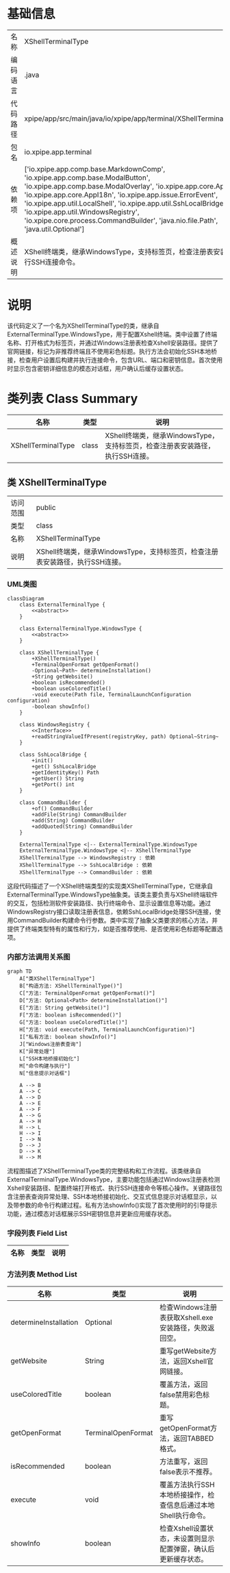 # 基础信息

|      |      |
|------|------|
| 名称 | XShellTerminalType |
| 编码语言 | .java |
| 代码路径 | xpipe/app/src/main/java/io/xpipe/app/terminal/XShellTerminalType.java |
| 包名 | io.xpipe.app.terminal |
| 依赖项 | ['io.xpipe.app.comp.base.MarkdownComp', 'io.xpipe.app.comp.base.ModalButton', 'io.xpipe.app.comp.base.ModalOverlay', 'io.xpipe.app.core.AppCache', 'io.xpipe.app.core.AppI18n', 'io.xpipe.app.issue.ErrorEvent', 'io.xpipe.app.util.LocalShell', 'io.xpipe.app.util.SshLocalBridge', 'io.xpipe.app.util.WindowsRegistry', 'io.xpipe.core.process.CommandBuilder', 'java.nio.file.Path', 'java.util.Optional'] |
| 概述说明 | XShell终端类，继承WindowsType，支持标签页，检查注册表安装路径，执行SSH连接命令。 |

# 说明

该代码定义了一个名为XShellTerminalType的类，继承自ExternalTerminalType.WindowsType，用于配置Xshell终端。类中设置了终端名称、打开格式为标签页，并通过Windows注册表检查Xshell安装路径。提供了官网链接，标记为非推荐终端且不使用彩色标题。执行方法会初始化SSH本地桥接，检查用户设置后构建并执行连接命令，包含URL、端口和密钥信息。首次使用时显示包含密钥详细信息的模态对话框，用户确认后缓存设置状态。

# 类列表 Class Summary

| 名称   | 类型  | 说明 |
|-------|------|-------------|
| XShellTerminalType | class | XShell终端类，继承WindowsType，支持标签页，检查注册表安装路径，执行SSH连接。 |



## 类 XShellTerminalType

|      |      |
|------|------|
| 访问范围 | public |
| 类型 | class |
| 名称 | XShellTerminalType |
| 说明 | XShell终端类，继承WindowsType，支持标签页，检查注册表安装路径，执行SSH连接。 |


### UML类图

```mermaid
classDiagram
    class ExternalTerminalType {
        <<abstract>>
    }
    
    class ExternalTerminalType.WindowsType {
        <<abstract>>
    }
    
    class XShellTerminalType {
        +XShellTerminalType()
        +TerminalOpenFormat getOpenFormat()
        -Optional~Path~ determineInstallation()
        +String getWebsite()
        +boolean isRecommended()
        +boolean useColoredTitle()
        -void execute(Path file, TerminalLaunchConfiguration configuration)
        -boolean showInfo()
    }
    
    class WindowsRegistry {
        <<Interface>>
        +readStringValueIfPresent(registryKey, path) Optional~String~
    }
    
    class SshLocalBridge {
        +init()
        +get() SshLocalBridge
        +getIdentityKey() Path
        +getUser() String
        +getPort() int
    }
    
    class CommandBuilder {
        +of() CommandBuilder
        +addFile(String) CommandBuilder
        +add(String) CommandBuilder
        +addQuoted(String) CommandBuilder
    }
    
    ExternalTerminalType <|-- ExternalTerminalType.WindowsType
    ExternalTerminalType.WindowsType <|-- XShellTerminalType
    XShellTerminalType --> WindowsRegistry : 依赖
    XShellTerminalType --> SshLocalBridge : 依赖
    XShellTerminalType --> CommandBuilder : 依赖
```

这段代码描述了一个XShell终端类型的实现类XShellTerminalType，它继承自ExternalTerminalType.WindowsType抽象类。该类主要负责与XShell终端软件的交互，包括检测软件安装路径、执行终端命令、显示设置信息等功能。通过WindowsRegistry接口读取注册表信息，依赖SshLocalBridge处理SSH连接，使用CommandBuilder构建命令行参数。类中实现了抽象父类要求的核心方法，并提供了终端类型特有的属性和行为，如是否推荐使用、是否使用彩色标题等配置选项。


### 内部方法调用关系图

```mermaid
graph TD
    A["类XShellTerminalType"]
    B["构造方法: XShellTerminalType()"]
    C["方法: TerminalOpenFormat getOpenFormat()"]
    D["方法: Optional<Path> determineInstallation()"]
    E["方法: String getWebsite()"]
    F["方法: boolean isRecommended()"]
    G["方法: boolean useColoredTitle()"]
    H["方法: void execute(Path, TerminalLaunchConfiguration)"]
    I["私有方法: boolean showInfo()"]
    J["Windows注册表查询"]
    K["异常处理"]
    L["SSH本地桥接初始化"]
    M["命令构建与执行"]
    N["信息提示对话框"]

    A --> B
    A --> C
    A --> D
    A --> E
    A --> F
    A --> G
    A --> H
    H --> L
    H --> I
    I --> N
    D --> J
    D --> K
    H --> M
```

流程图描述了XShellTerminalType类的完整结构和工作流程。该类继承自ExternalTerminalType.WindowsType，主要功能包括通过Windows注册表检测Xshell安装路径、配置终端打开格式、执行SSH连接命令等核心操作。关键路径包含注册表查询异常处理、SSH本地桥接初始化、交互式信息提示对话框显示，以及带参数的命令行构建过程。私有方法showInfo()实现了首次使用时的引导提示功能，通过模态对话框展示SSH密钥信息并更新应用缓存状态。

### 字段列表 Field List

| 名称  | 类型  | 说明 |
|-------|-------|------|

### 方法列表 Method List

| 名称  | 类型  | 说明 |
|-------|-------|------|
| determineInstallation | Optional<Path> | 检查Windows注册表获取Xshell.exe安装路径，失败返回空。 |
| getWebsite | String | 重写getWebsite方法，返回Xshell官网链接。 |
| useColoredTitle | boolean | 覆盖方法，返回false禁用彩色标题。 |
| getOpenFormat | TerminalOpenFormat | 重写getOpenFormat方法，返回TABBED格式。 |
| isRecommended | boolean | 方法重写，返回false表示不推荐。 |
| execute | void | 覆盖方法执行SSH本地桥接操作，检查信息后通过本地Shell执行命令。 |
| showInfo | boolean | 检查Xshell设置状态，未设置则显示配置弹窗，确认后更新缓存状态。 |




